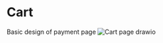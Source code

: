 # Cart
Basic design of payment page
![Cart page  drawio](https://user-images.githubusercontent.com/99539310/161388323-d2edb82f-8b9a-44e5-8392-51ae47951e67.png)
